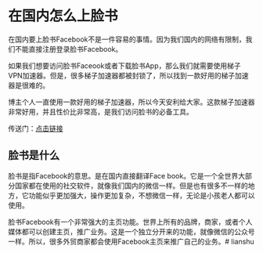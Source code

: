 # 在国内怎么上脸书 #
在国内要上脸书Facebook不是一件容易的事情。因为我们国内的网络有限制，我们不能直接注册登录脸书Facebook。

如果我们想要访问脸书Faceook或者下载脸书App，那么我们就需要使用梯子VPN加速器。但是，很多梯子加速器都被封锁了，所以找到一款好用的梯子加速器是很难的。

博主个人一直使用一款好用的梯子加速器，所以今天安利给大家。这款梯子加速器非常好用，并且性价比非常高，是我们访问脸书的必备工具。

传送门：[点击链接](https://oplktunm.com/auth/register?code=GIPS)

## 脸书是什么 ##
脸书是指Facebook的意思。是在国内直接翻译Face book。它是一个全世界大部分国家都在使用的社交软件，就像我们国内的微信一样。但是也有很多不一样的地方，它功能似乎更加强大，操作更加复杂，不想微信一样，无论是小孩老人都可以使用。

脸书Facebook有一个非常强大的主页功能。世界上所有的品牌，商家，或者个人媒体都可以创建主页，推广业务。这是一个独立分开来的功能，就像微信的公众号一样。所以，很多外贸商家都会使用Facebook主页来推广自己的业务。# lianshu
